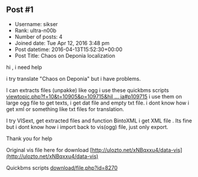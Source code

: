 ## Post #1
- Username: sikser
- Rank: ultra-n00b
- Number of posts: 4
- Joined date: Tue Apr 12, 2016 3:48 pm
- Post datetime: 2016-04-13T15:52:30+00:00
- Post Title: Chaos on Deponia localization

hi , i need help

i try translate "Chaos on Deponia"  but i have problems.

I can extracts files (unpakke) like ogg i use these quickbms scripts 
[viewtopic.php?f=10&t=10905&p=109715&hil ... ia#p109715](http://forum.xentax.com/viewtopic.php?f=10&t=10905&p=109715&hilit=deponia#p109715) 
i use them on large ogg file to get texts, i get dat file and empty txt file. i dont know how i get xml or something like txt files for translation.

I try VISext, get extracted files and function BintoXML i get XML file . Its fine but i dont know how i import back to vis(ogg) file, just only export.

Thank you for help

Original vis file here for download
[http://ulozto.net/xNBqxxu4/data-vis](http://ulozto.net/xNBqxxu4/data-vis)

Quickbms scripts
[download/file.php?id=8270](http://forum.xentax.com/download/file.php?id=8270)
